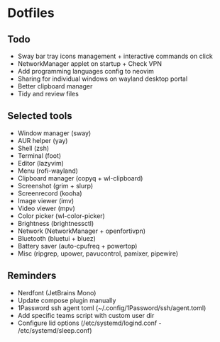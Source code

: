 # Dotfiles

## Todo

- Sway bar tray icons management + interactive commands on click
- NetworkManager applet on startup + Check VPN
- Add programming languages config to neovim
- Sharing for individual windows on wayland desktop portal
- Better clipboard manager
- Tidy and review files

## Selected tools

- Window manager (sway)
- AUR helper (yay)
- Shell (zsh)
- Terminal (foot)
- Editor (lazyvim)
- Menu (rofi-wayland)
- Clipboard manager (copyq + wl-clipboard)
- Screenshot (grim + slurp)
- Screenrecord (kooha)
- Image viewer (imv)
- Video viewer (mpv)
- Color picker (wl-color-picker)
- Brightness (brightnessctl)
- Network (NetworkManager + openfortivpn)
- Bluetooth (bluetui + bluez)
- Battery saver (auto-cpufreq + powertop)
- Misc (ripgrep, upower, pavucontrol, pamixer, pipewire)

## Reminders

- Nerdfont (JetBrains Mono)
- Update compose plugin manually
- 1Password ssh agent toml (~/.config/1Password/ssh/agent.toml)
- Add specific teams script with custom user dir
- Configure lid options (/etc/systemd/logind.conf - /etc/systemd/sleep.conf)

